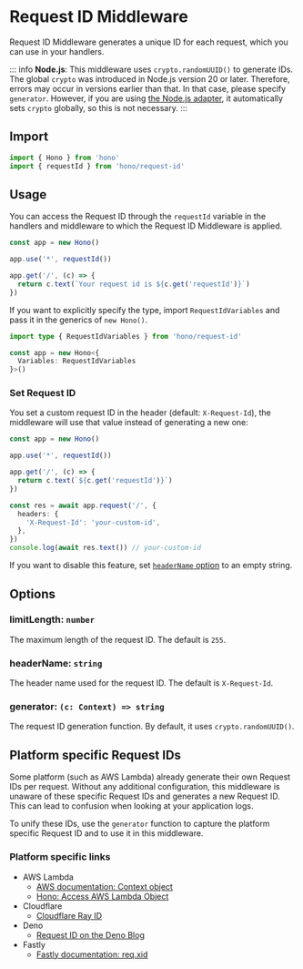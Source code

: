 # Request ID Middleware

Request ID Middleware generates a unique ID for each request, which you can use in your handlers.

::: info
**Node.js**: This middleware uses `crypto.randomUUID()` to generate IDs. The global `crypto` was introduced in Node.js version 20 or later. Therefore, errors may occur in versions earlier than that. In that case, please specify `generator`. However, if you are using [the Node.js adapter](https://github.com/honojs/node-server), it automatically sets `crypto` globally, so this is not necessary.
:::

## Import

```ts
import { Hono } from 'hono'
import { requestId } from 'hono/request-id'
```

## Usage

You can access the Request ID through the `requestId` variable in the handlers and middleware to which the Request ID Middleware is applied.

```ts
const app = new Hono()

app.use('*', requestId())

app.get('/', (c) => {
  return c.text(`Your request id is ${c.get('requestId')}`)
})
```

If you want to explicitly specify the type, import `RequestIdVariables` and pass it in the generics of `new Hono()`.

```ts
import type { RequestIdVariables } from 'hono/request-id'

const app = new Hono<{
  Variables: RequestIdVariables
}>()
```

### Set Request ID

You set a custom request ID in the header (default: `X-Request-Id`), the middleware will use that value instead of generating a new one:

```ts
const app = new Hono()

app.use('*', requestId())

app.get('/', (c) => {
  return c.text(`${c.get('requestId')}`)
})

const res = await app.request('/', {
  headers: {
    'X-Request-Id': 'your-custom-id',
  },
})
console.log(await res.text()) // your-custom-id
```

If you want to disable this feature, set [`headerName` option](#headername-string) to an empty string.

## Options

### <Badge type="info" text="optional" /> limitLength: `number`

The maximum length of the request ID. The default is `255`.

### <Badge type="info" text="optional" /> headerName: `string`

The header name used for the request ID. The default is `X-Request-Id`.

### <Badge type="info" text="optional" /> generator: `(c: Context) => string`

The request ID generation function. By default, it uses `crypto.randomUUID()`.

## Platform specific Request IDs

Some platform (such as AWS Lambda) already generate their own Request IDs per request.
Without any additional configuration, this middleware is unaware of these specific Request IDs
and generates a new Request ID. This can lead to confusion when looking at your application logs.

To unify these IDs, use the `generator` function to capture the platform specific Request ID and to use it in this middleware.

### Platform specific links

- AWS Lambda
  - [AWS documentation: Context object](https://docs.aws.amazon.com/lambda/latest/dg/nodejs-context.html)
  - [Hono: Access AWS Lambda Object](/docs/getting-started/aws-lambda#access-aws-lambda-object)
- Cloudflare
  - [Cloudflare Ray ID
    ](https://developers.cloudflare.com/fundamentals/reference/cloudflare-ray-id/)
- Deno
  - [Request ID on the Deno Blog](https://deno.com/blog/zero-config-debugging-deno-opentelemetry#:~:text=s%20automatically%20have-,unique%20request%20IDs,-associated%20with%20them)
- Fastly
  - [Fastly documentation: req.xid](https://www.fastly.com/documentation/reference/vcl/variables/client-request/req-xid/)
